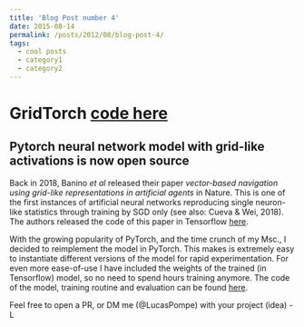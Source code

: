 ```yaml
---
title: 'Blog Post number 4'
date: 2015-08-14
permalink: /posts/2012/08/blog-post-4/
tags:
  - cool posts
  - category1
  - category2
---
```


# GridTorch [code here](https://github.com/LPompe/gridtorch)
## Pytorch neural network model with grid-like activations is now open source
Back in 2018, Banino <em>et al</em> released their paper <em>vector-based navigation using grid-like representations in artificial agents</em> in Nature. This is one of the first instances of artificial neural networks reproducing single neuron-like statistics through training by SGD only (see also: Cueva & Wei, 2018). The authors released the code of this paper in Tensorflow [here](https://github.com/deepmind/grid-cells). 

With the growing popularity of PyTorch, and the time crunch of my Msc., I decided to reimplement the model in PyTorch. This makes is extremely easy to instantiate different versions of the model for rapid experimentation. For even more ease-of-use I have included the weights of the trained (in Tensorflow) model, so no need to spend hours training anymore. The code of the model, training routine and evaluation can be found [here](https://github.com/LPompe/gridtorch). 

Feel free to open a PR, or DM me (@LucasPompe) with your project (idea)
-L
